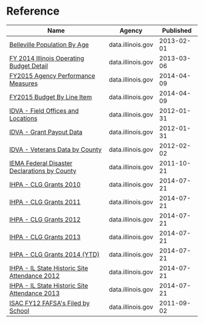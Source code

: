 # Reference

Name | Agency | Published
---- | ---- | ---------
[Belleville Population By Age](../socrata/tz9p-xjrd.md) | data.illinois.gov | 2013-02-01
[FY 2014 Illinois Operating Budget Detail](../socrata/9bi9-62dv.md) | data.illinois.gov | 2013-03-06
[FY2015 Agency Performance Measures](../socrata/paxx-4u36.md) | data.illinois.gov | 2014-04-09
[FY2015 Budget By Line Item](../socrata/atbf-3t6d.md) | data.illinois.gov | 2014-04-09
[IDVA - Field Offices and Locations](../socrata/rjrr-h2p8.md) | data.illinois.gov | 2012-01-31
[IDVA - Grant Payout Data](../socrata/64bi-nkf6.md) | data.illinois.gov | 2012-01-31
[IDVA - Veterans Data by County](../socrata/szpd-xiya.md) | data.illinois.gov | 2012-02-02
[IEMA Federal Disaster Declarations by County](../socrata/r7fq-24ug.md) | data.illinois.gov | 2011-10-21
[IHPA - CLG Grants 2010](../socrata/cvrw-tygd.md) | data.illinois.gov | 2014-07-21
[IHPA - CLG Grants 2011](../socrata/745h-m2ui.md) | data.illinois.gov | 2014-07-21
[IHPA - CLG Grants 2012](../socrata/szt5-5hra.md) | data.illinois.gov | 2014-07-21
[IHPA - CLG Grants 2013](../socrata/8dhh-zeyn.md) | data.illinois.gov | 2014-07-21
[IHPA - CLG Grants 2014 (YTD)](../socrata/qycd-888m.md) | data.illinois.gov | 2014-07-21
[IHPA - IL State Historic Site Attendance 2012](../socrata/qu52-c5n6.md) | data.illinois.gov | 2014-07-21
[IHPA - IL State Historic Site Attendance 2013](../socrata/ycxu-pahq.md) | data.illinois.gov | 2014-07-21
[ISAC FY12 FAFSA's Filed by School](../socrata/wt9x-teai.md) | data.illinois.gov | 2011-09-02

